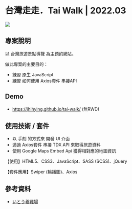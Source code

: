 # 台灣走走．Tai Walk | 2022.03
![](https://i.imgur.com/5tva0po.jpg)

## 專案說明
以 台灣旅遊景點導覽 為主題的網站。

做此專案的主要目的：

- 練習 原生 JavaScript
- 練習 如何使用 Axios套件 串接API


## Demo
- https://jhihying.github.io/tai-walk/ (無RWD) 


## 使用技術 / 套件
- 以 手刻 的方式來 開發 UI 介面
- 透過 Axios套件 串接 TDX API 來取得旅遊資料
- 使用 Google Maps Embed Api 獲得相對應的地圖資訊

【使用】HTML5、CSS3、JavaScript、SASS (SCSS)、jQuery

【套件應用】Swiper (輪播圖)、Axios


## 參考資料
- [いとう養雞場](http://ito-eggfarm.com/)
